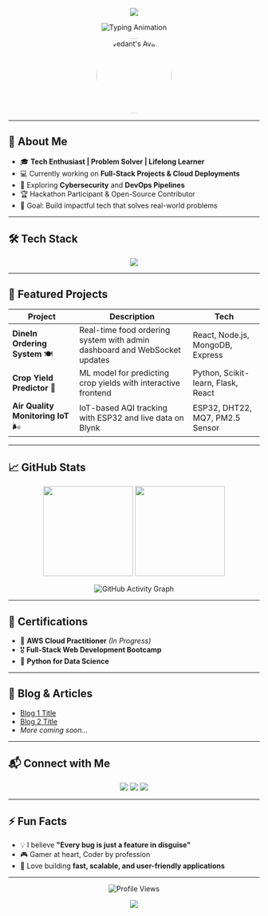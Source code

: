<!-- Banner Animation -->
<p align="center">
  <img src="https://capsule-render.vercel.app/api?text=Hey%20there!%20I'm%20Vedant%20🚀&animation=fadeIn&type=waving&color=gradient&height=100"/>
</p>

<!-- Typing Animation -->
<p align="center">
  <img src="https://readme-typing-svg.herokuapp.com?size=24&duration=4000&color=58A6FF&center=true&vCenter=true&width=500&lines=Full-Stack+Developer;Cloud+and+DevOps+Explorer;Cybersecurity+Learner;Open-Source+Contributor;Problem+Solver+%26+Innovator" alt="Typing Animation" />
</p>

<!-- Profile Picture -->
<p align="center">
  <img src="https://avatars.githubusercontent.com/u/USERNAME" alt="Vedant's Avatar" width="150" style="border-radius: 50%;"/>
</p>

---

## 🚀 About Me  

- 🎓 **Tech Enthusiast | Problem Solver | Lifelong Learner**  
- 💻 Currently working on **Full-Stack Projects & Cloud Deployments**  
- 🌱 Exploring **Cybersecurity** and **DevOps Pipelines**  
- 🏆 Hackathon Participant & Open-Source Contributor  
- 🎯 Goal: Build impactful tech that solves real-world problems  

---

## 🛠️ Tech Stack  

<p align="center">
  <img src="https://skillicons.dev/icons?i=html,css,js,react,nodejs,express,mongodb,python,django,docker,aws,git,linux" />
</p>

---

## 📌 Featured Projects  

| Project | Description | Tech |
|---------|-------------|------|
| **DineIn Ordering System** 🍽️ | Real-time food ordering system with admin dashboard and WebSocket updates | React, Node.js, MongoDB, Express |
| **Crop Yield Predictor** 🌾 | ML model for predicting crop yields with interactive frontend | Python, Scikit-learn, Flask, React |
| **Air Quality Monitoring IoT** 🌬️ | IoT-based AQI tracking with ESP32 and live data on Blynk | ESP32, DHT22, MQ7, PM2.5 Sensor |

---

## 📈 GitHub Stats  

<p align="center">
    <img src="https://github-readme-stats.vercel.app/api?username=Vedant2323&show_icons=true&theme=tokyonight" height="180"/>
    <img src="https://github-readme-streak-stats.herokuapp.com/?user=Vedant2323&theme=tokyonight" height="180"/>
</p>

<p align="center">
  <img src="https://github-readme-activity-graph.vercel.app/graph?username=Vedant2323&theme=react-dark&hide_border=true" alt="GitHub Activity Graph"/>
</p>

---

## 📜 Certifications  

- 🥇 **AWS Cloud Practitioner** *(In Progress)*  
- 🎖️ **Full-Stack Web Development Bootcamp**  
- 🎯 **Python for Data Science**  

---

## 📝 Blog & Articles  

- [Blog 1 Title](#)  
- [Blog 2 Title](#)  
- *More coming soon...*  

---

## 📬 Connect with Me  

<p align="center">
  <a href="https://www.linkedin.com/in/YOUR-LINKEDIN"><img src="https://img.shields.io/badge/LinkedIn-0077B5?style=for-the-badge&logo=linkedin&logoColor=white"/></a>
  <a href="https://twitter.com/YOUR-TWITTER"><img src="https://img.shields.io/badge/Twitter-1DA1F2?style=for-the-badge&logo=twitter&logoColor=white"/></a>
  <a href="mailto:YOUR-EMAIL@example.com"><img src="https://img.shields.io/badge/Email-D14836?style=for-the-badge&logo=gmail&logoColor=white"/></a>
</p>

---

## ⚡ Fun Facts  

- 💡 I believe **"Every bug is just a feature in disguise"**  
- 🎮 Gamer at heart, Coder by profession  
- 🚀 Love building **fast, scalable, and user-friendly applications**  

---

<p align="center">
  <img src="https://komarev.com/ghpvc/?username=Vedant2323&label=Profile%20Views&color=blueviolet&style=flat-square" alt="Profile Views"/>
</p>

<p align="center">
  <img src="https://capsule-render.vercel.app/api?section=footer&type=waving&color=gradient&height=100"/>
</p>
